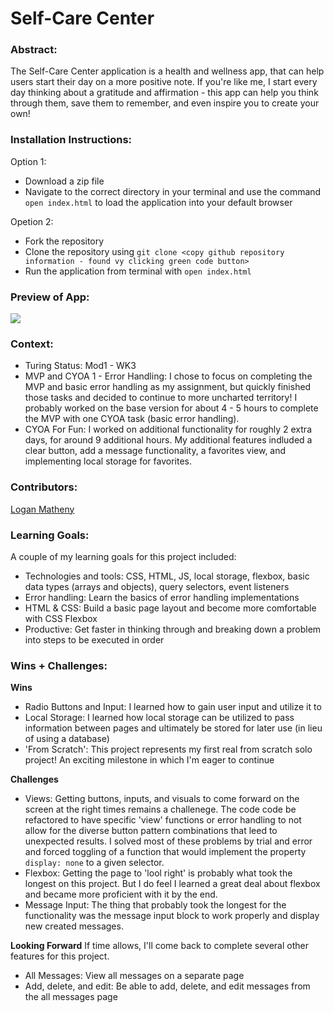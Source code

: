 # Self-Care Center 

### Abstract:
[//]: <> (Briefly describe what you built and its features. What problem is the app solving? How does this application solve that problem?)
The Self-Care Center application is a health and wellness app, that can help users start their day on a more positive note. If you're like me, I start every day thinking about a gratitude and affirmation - this app can help you think through them, save them to remember, and even inspire you to create your own! 

### Installation Instructions:
[//]: <> (What steps does a person have to take to get your app cloned down and running?)
Option 1: 
- Download a zip file
- Navigate to the correct directory in your terminal and use the command `open index.html` to load the application into your default browser

Opetion 2: 
- Fork the repository
- Clone the repository using `git clone <copy github repository information - found vy clicking green code button>`
- Run the application from terminal with `open index.html`

### Preview of App:
[//]: <> (Provide ONE gif or screenshot of your application - choose the "coolest" piece of functionality to show off.)
![](https://github.com/loganpaulmatheny/self-care-center/blob/main/assets/selfCareApp.gif)

### Context:
[//]: <> (Give some context for the project here. How long did you have to work on it? How far into the Turing program are you?)
- Turing Status: Mod1 - WK3
- MVP and CYOA 1 - Error Handling: I chose to focus on completing the MVP and basic error handling as my assignment, but quickly finished those tasks and decided to continue to more uncharted territory! I probably worked on the base version for about 4 - 5 hours to complete the MVP with one CYOA task (basic error handling).
- CYOA For Fun: I worked on additional functionality for roughly 2 extra days, for around 9 additional hours. My additional features indluded a clear button, add a message functionality, a favorites view, and implementing local storage for favorites. 

### Contributors: 
[Logan Matheny](https://github.com/loganpaulmatheny)

### Learning Goals:
[//]: <> (What were the learning goals of this project? What tech did you work with?)
A couple of my learning goals for this project included: 
- Technologies and tools: CSS, HTML, JS, local storage, flexbox, basic data types (arrays and objects), query selectors, event listeners
- Error handling: Learn the basics of error handling implementations
- HTML & CSS: Build a basic page layout and become more comfortable with CSS Flexbox
- Productive: Get faster in thinking through and breaking down a problem into steps to be executed in order

### Wins + Challenges:
[//]: <> (What are 2-3 wins you have from this project? What were some challenges you faced - and how did you get over them?)
**Wins**
- Radio Buttons and Input: I learned how to gain user input and utilize it to 
- Local Storage: I learned how local storage can be utilized to pass information between pages and ultimately be stored for later use (in lieu of using a database)
- 'From Scratch': This project represents my first real from scratch solo project! An exciting milestone in which I'm eager to continue 

**Challenges**
- Views: Getting buttons, inputs, and visuals to come forward on the screen at the right times remains a challenege. The code code be refactored to have specific 'view' functions or error handling to not allow for the diverse button pattern combinations that leed to unexpected results. I solved most of these problems by trial and error and forced toggling of a function that would implement the property `display: none` to a given selector.
- Flexbox: Getting the page to 'lool right' is probably what took the longest on this project. But I do feel I learned a great deal about flexbox and became more proficient with it by the end.
- Message Input: The thing that probably took the longest for the functionality was the message input block to work properly and display new created messages.

**Looking Forward**
If time allows, I'll come back to complete several other features for this project. 
- All Messages: View all messages on a separate page 
- Add, delete, and edit: Be able to add, delete, and edit messages from the all messages page
